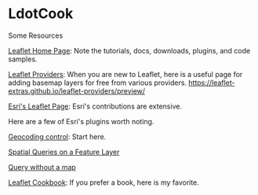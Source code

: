 # LdotCook
Some Resources

<a href="https://leafletjs.com/" target="_blank">Leaflet Home Page</a>: Note the tutorials, docs, downloads, plugins, and code samples.

<a href="" target="_blank">Leaflet Providers</a>: When you are new to Leaflet, here is a useful page for adding basemap layers for free from various providers.
https://leaflet-extras.github.io/leaflet-providers/preview/

<a href="https://esri.github.io/esri-leaflet/" target="_blank">Esri's Leaflet Page</a>: Esri's contributions are extensive.

Here are a few of Esri's plugins worth noting.

<a href="https://esri.github.io/esri-leaflet/examples/geocoding-control.html" target="_blank">Geocoding control</a>: Start here.

<a href="https://esri.github.io/esri-leaflet/examples/spatial-queries.html" target="_blank">Spatial Queries on a Feature Layer</a>

<a href="https://esri.github.io/esri-leaflet/examples/query-no-map.html" target="_blank">Query without a map</a>

<a href="https://locatepress.com/lcb" target="_blank">Leaflet Cookbook</a>: If you prefer a book, here is my favorite.
